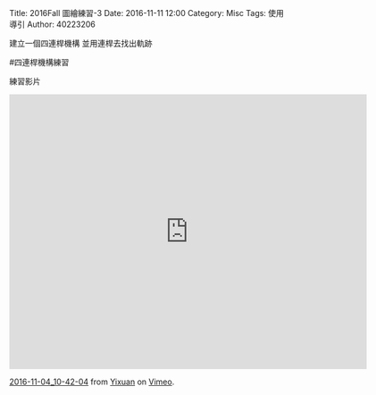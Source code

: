 Title: 2016Fall 圖繪練習-3
Date: 2016-11-11 12:00
Category: Misc
Tags: 使用導引
Author: 40223206

建立一個四連桿機構
並用連桿去找出軌跡

<!-- PELICAN_END_SUMMARY -->
#四連桿機構練習

練習影片

<iframe src="https://player.vimeo.com/video/190195516" width="640" height="492" frameborder="0" webkitallowfullscreen mozallowfullscreen allowfullscreen></iframe>
<p><a href="https://vimeo.com/190195516">2016-11-04_10-42-04</a> from <a href="https://vimeo.com/user41092742">Yixuan</a> on <a href="https://vimeo.com">Vimeo</a>.</p>
